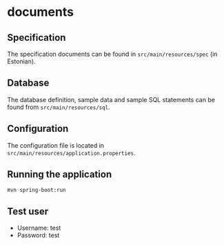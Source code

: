 documents
=========

Specification
-------------

The specification documents can be found in ```src/main/resources/spec``` (in Estonian).

Database
--------

The database definition, sample data and sample SQL statements can be found from ```src/main/resources/sql```.

Configuration
-------------

The configuration file is located in ```src/main/resources/application.properties```.

Running the application
-----------------------

```mvn spring-boot:run```

Test user
---------

- Username: test
- Password: test